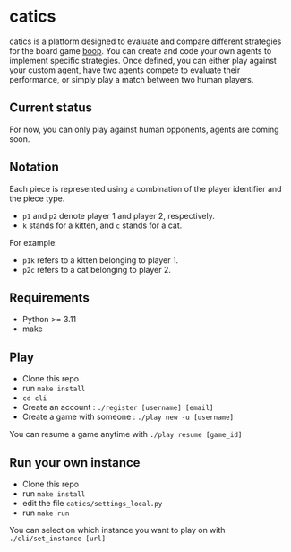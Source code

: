 # catics

catics is a platform designed to evaluate and compare different strategies for the board game
[boop](https://boardgamegeek.com/boardgame/355433/boop).
You can create and code your own agents to implement specific strategies. Once defined, you can
either play against your custom agent, have two agents compete to evaluate their performance, or
simply play a match between two human players.

## Current status

For now, you can only play against human opponents, agents are coming soon.

## Notation

Each piece is represented using a combination of the player identifier and the piece type.
-	`p1` and `p2` denote player 1 and player 2, respectively.
-	`k` stands for a kitten, and `c` stands for a cat.

For example:
-	`p1k` refers to a kitten belonging to player 1.
-	`p2c` refers to a cat belonging to player 2.

## Requirements

- Python >= 3.11
- make

## Play

- Clone this repo
- run `make install`
- `cd cli`
- Create an account : `./register [username] [email]`
- Create a game with someone : `./play new -u [username]`

You can resume a game anytime with `./play resume [game_id]`

## Run your own instance

- Clone this repo
- run `make install`
- edit the file `catics/settings_local.py`
- run `make run`

You can select on which instance you want to play on with `./cli/set_instance [url]`
